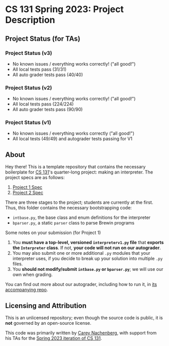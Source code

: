 # CS 131 Spring 2023: Project Description

## Project Status (for TAs)

### Project Status (v3)
- No known issues / everything works correctly! ("all good!")
- All local tests pass (31/31)
- All auto grader tests pass (40/40)

### Project Status (v2)
- No known issues / everything works correctly! ("all good!")
- All local tests pass (224/224)
- All auto grader tests pass (90/90)
### Project Status (v1)

- No known issues / everything works correctly ("all good!")
- All local tests (49/49) and autograder tests passing for V1
## About

Hey there! This is a template repository that contains the necessary boilerplate
for [CS 131](https://ucla-cs-131.github.io/spring-23/)'s quarter-long project:
making an interpreter. The project specs are as follows:

1. [Project 1 Spec](https://docs.google.com/document/d/1pPQ2qZKbbsbZGBSwvuy1Ir-NZLPMgVt95WPQuI5aPho)
2. [Project 2 Spec](https://docs.google.com/document/d/1simlDMO0TK-YNDPYjkuU1C3fcaBpbIVYRaKD1pdqJj8)

There are three stages to the project; students are currently at the first.
Thus, this folder contains the necessary bootstrapping code:

- `intbase.py`, the base class and enum definitions for the interpreter
- `bparser.py`, a static `parser` class to parse Brewin programs

Some notes on your submission (for Project 1)

1. You **must have a top-level, versioned `interpreterv1.py` file** that
   **exports the `Interpreter` class**. If not, **your code will not run on our
   autograder**.
2. You may also submit one or more additional `.py` modules that your
   interpreter uses, if you decide to break up your solution into multiple `.py`
   files.
3. You **should not modify/submit `intbase.py` or `bparser.py`**; we will use
   our own when grading.

You can find out more about our autograder, including how to run it, in
[its accompanying repo](https://github.com/UCLA-CS-131/spring-23-autograder).

## Licensing and Attribution

This is an unlicensed repository; even though the source code is public, it is
**not** governed by an open-source license.

This code was primarily written by
[Carey Nachenberg](http://careynachenberg.weebly.com/), with support from his
TAs for the
[Spring 2023 iteration of CS 131](https://ucla-cs-131.github.io/spring-23/).

